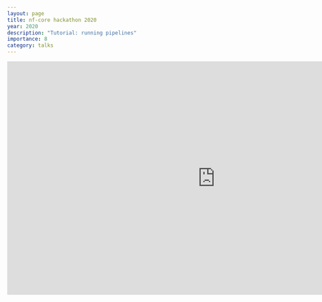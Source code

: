 ```yaml
---
layout: page
title: nf-core hackathon 2020
year: 2020
description: "Tutorial: running pipelines"
importance: 8
category: talks
---
```


<div class="row justify-content-sm-center">
   <iframe width="966" height="543" src="https://www.youtube.com/embed/OvtCc855Vek" title="Tutorial: running pipelines - Friederike Hanssen" frameborder="0" allow="accelerometer; autoplay; clipboard-write; encrypted-media; gyroscope; picture-in-picture; web-share" allowfullscreen></iframe>
</div>

